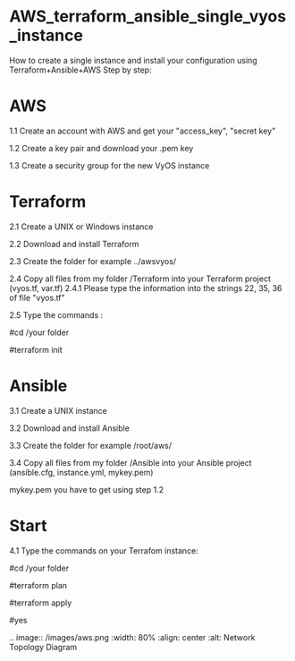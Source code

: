 # AWS_terraform_ansible_single_vyos_instance
How to create a single instance and install your configuration using Terraform+Ansible+AWS 
Step by step:
# AWS
1.1 Create an account with AWS and get your "access_key", "secret key"

1.2 Create a key pair and download your .pem key

1.3 Create a security group for the new VyOS instance
# Terraform
2.1 Create a UNIX or Windows instance

2.2 Download and install Terraform

2.3 Create the folder for example ../awsvyos/

2.4 Copy all files from my folder /Terraform into your Terraform project (vyos.tf, var.tf)
2.4.1 Please type the information into the strings 22, 35, 36 of file "vyos.tf"

2.5 Type the commands :

   #cd /your folder
   
   #terraform init
# Ansible
3.1 Create a UNIX instance

3.2 Download and install Ansible

3.3 Create the folder for example /root/aws/

3.4 Copy all files from my folder /Ansible into your Ansible project (ansible.cfg, instance.yml, mykey.pem)

mykey.pem you have to get using step 1.2
# Start 
4.1 Type the commands on your Terrafom instance:
   
   #cd /your folder 

   #terraform plan  

   #terraform apply  
   
   #yes

.. image:: /images/aws.png
   :width: 80%
   :align: center
   :alt: Network Topology Diagram
